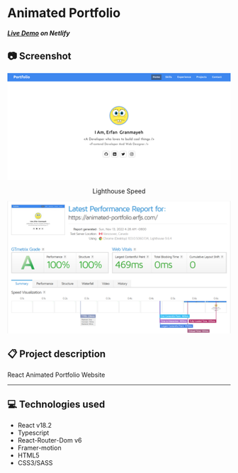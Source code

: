 # Animated Portfolio 

##### [Live Demo](https://animated-portfolio.erfjs.com) on Netlify

## 📷 Screenshot
<p align="center">
  <a src="https://animated-portfolio.erfjs.com" target="_blank"><img src="./src/assets/example.png" width="800" height="auto" /></a>
</p>

<p align="center">Lighthouse Speed</p>
<p align="center">
  <a src="https://animated-portfolio.erfjs.com" target="_blank"><img src="./src/assets/performance.png" width="800" height="auto" /></a>
</p>


## 📋 Project description
React Animated Portfolio Website 

---------
  
## 💻 Technologies used
- React v18.2
- Typescript
- React-Router-Dom v6
- Framer-motion
- HTML5
- CSS3/SASS

